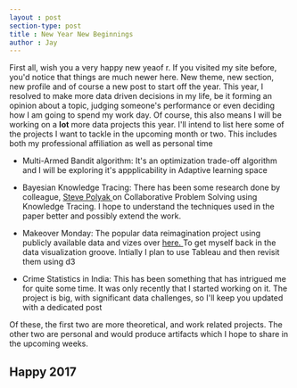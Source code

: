 ```yaml
---
layout : post
section-type: post
title : New Year New Beginnings
author : Jay
---
```






First all, wish you a very happy new yeaof r.
If you visited my site before, you'd notice that things are much newer here. New theme, new section, new profile and of course a new post to start off the year.
This year, I resolved to make more data driven decisions in my life, be it forming an opinion about a topic, judging someone's performance or even deciding how I am going to spend my work day.
Of course, this also means I will be working on a **lot** more data projects this year.
I'll intend to list here some of the projects I want to tackle in the upcoming month or two. This includes both my professional affiliation as well as personal time

* Multi-Armed Bandit algorithm: It's an optimization trade-off algorithm and I will be exploring it's appplicability in Adaptive learning space

* Bayesian Knowledge Tracing: There has been some research done by colleague, <a href="https://twitter.com/stevepolyak"> Steve Polyak </a> on Collaborative Problem Solving using Knowledge Tracing. I hope to understand the techniques used in the paper better and possibly extend the work.

* Makeover Monday: The popular data reimagination project using publicly available data and vizes over <a href="https://makeovermonday.co.uk"> here. </a> To get myself back in the data visualization groove. Intially I plan to use Tableau and then revisit them using d3

* Crime Statistics in India: This has been something that has intrigued me for quite some time. It was only recently that I started working on it. The project is big, with significant data challenges, so I'll keep you updated with a dedicated post


Of these, the first two are more theoretical, and work related projects. The other two are personal and would produce artifacts which I hope to share in the upcoming weeks.

## Happy 2017
